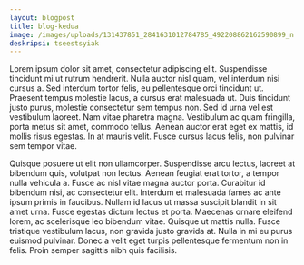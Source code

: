 ```yaml
---
layout: blogpost
title: blog-kedua
image: /images/uploads/131437851_2841631012784785_492208862162590899_n.jpg
deskripsi: tseestsyiak
---
```


Lorem ipsum dolor sit amet, consectetur adipiscing elit. Suspendisse tincidunt mi ut rutrum hendrerit. Nulla auctor nisl quam, vel interdum nisi cursus a. Sed interdum tortor felis, eu pellentesque orci tincidunt ut. Praesent tempus molestie lacus, a cursus erat malesuada ut. Duis tincidunt justo purus, molestie consectetur sem tempus non. Sed id urna vel est vestibulum laoreet. Nam vitae pharetra magna. Vestibulum ac quam fringilla, porta metus sit amet, commodo tellus. Aenean auctor erat eget ex mattis, id mollis risus egestas. In at mauris velit. Fusce cursus lacus felis, non pulvinar sem tempor vitae.

Quisque posuere ut elit non ullamcorper. Suspendisse arcu lectus, laoreet at bibendum quis, volutpat non lectus. Aenean feugiat erat tortor, a tempor nulla vehicula a. Fusce ac nisl vitae magna auctor porta. Curabitur id bibendum nisi, ac consectetur elit. Interdum et malesuada fames ac ante ipsum primis in faucibus. Nullam id lacus ut massa suscipit blandit in sit amet urna. Fusce egestas dictum lectus et porta. Maecenas ornare eleifend lorem, ac scelerisque leo bibendum vitae. Quisque ut mattis nulla. Fusce tristique vestibulum lacus, non gravida justo gravida at. Nulla in mi eu purus euismod pulvinar. Donec a velit eget turpis pellentesque fermentum non in felis. Proin semper sagittis nibh quis facilisis.

